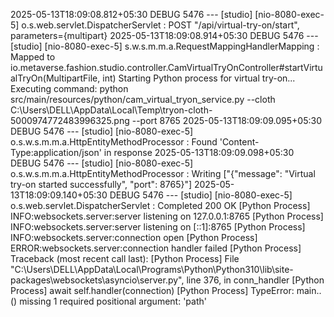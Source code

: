 2025-05-13T18:09:08.812+05:30 DEBUG 5476 --- [studio] [nio-8080-exec-5] o.s.web.servlet.DispatcherServlet        : POST "/api/virtual-try-on/start", parameters={multipart}
2025-05-13T18:09:08.914+05:30 DEBUG 5476 --- [studio] [nio-8080-exec-5] s.w.s.m.m.a.RequestMappingHandlerMapping : Mapped to io.metaverse.fashion.studio.controller.CamVirtualTryOnController#startVirtualTryOn(MultipartFile, int)
Starting Python process for virtual try-on...
Executing command: python src/main/resources/python/cam_virtual_tryon_service.py --cloth C:\Users\DELL\AppData\Local\Temp\tryon-cloth-5000974772483996325.png --port 8765
2025-05-13T18:09:09.095+05:30 DEBUG 5476 --- [studio] [nio-8080-exec-5] o.s.w.s.m.m.a.HttpEntityMethodProcessor  : Found 'Content-Type:application/json' in response
2025-05-13T18:09:09.098+05:30 DEBUG 5476 --- [studio] [nio-8080-exec-5] o.s.w.s.m.m.a.HttpEntityMethodProcessor  : Writing ["{"message": "Virtual try-on started successfully", "port": 8765}"]
2025-05-13T18:09:09.140+05:30 DEBUG 5476 --- [studio] [nio-8080-exec-5] o.s.web.servlet.DispatcherServlet        : Completed 200 OK
[Python Process] INFO:websockets.server:server listening on 127.0.0.1:8765
[Python Process] INFO:websockets.server:server listening on [::1]:8765
[Python Process] INFO:websockets.server:connection open
[Python Process] ERROR:websockets.server:connection handler failed
[Python Process] Traceback (most recent call last):
[Python Process]   File "C:\Users\DELL\AppData\Local\Programs\Python\Python310\lib\site-packages\websockets\asyncio\server.py", line 376, in conn_handler
[Python Process]     await self.handler(connection)
[Python Process] TypeError: main.<locals>.<lambda>() missing 1 required positional argument: 'path'
